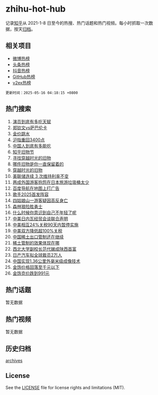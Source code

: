 # zhihu-hot-hub

记录[知乎](https://www.zhihu.com/)从 2021-1-8 日至今的热搜、热门话题和热门视频。每小时抓取一次数据，按天[归档](archives)。

## 相关项目

- [微博热榜](https://github.com/lonnyzhang423/weibo-hot-hub)
- [头条热榜](https://github.com/lonnyzhang423/toutiao-hot-hub)
- [抖音热榜](https://github.com/lonnyzhang423/douyin-hot-hub)
- [GitHub热榜](https://github.com/lonnyzhang423/github-hot-hub)
- [v2ex热榜](https://github.com/lonnyzhang423/v2ex-hot-hub)


`更新时间：2025-05-16 04:18:15 +0800`

## 热门搜索

1. [演员到底有多吃天赋](https://www.zhihu.com/search?q=%E6%BC%94%E5%91%98%E5%88%B0%E5%BA%95%E6%9C%89%E5%A4%9A%E5%90%83%E5%A4%A9%E8%B5%8B)
1. [郑钦文vs萨巴伦卡](https://www.zhihu.com/search?q=%E9%83%91%E9%92%A6%E6%96%87vs%E8%90%A8%E5%B7%B4%E4%BC%A6%E5%8D%A1)
1. [金价跳水](https://www.zhihu.com/search?q=%E9%87%91%E4%BB%B7%E8%B7%B3%E6%B0%B4)
1. [沪指重回3400点](https://www.zhihu.com/search?q=%E6%B2%AA%E6%8C%87%E9%87%8D%E5%9B%9E3400%E7%82%B9)
1. [中国人到底有多能吃](https://www.zhihu.com/search?q=%E4%B8%AD%E5%9B%BD%E4%BA%BA%E5%88%B0%E5%BA%95%E6%9C%89%E5%A4%9A%E8%83%BD%E5%90%83)
1. [知乎旧物节](https://www.zhihu.com/search?q=%E7%9F%A5%E4%B9%8E%E6%97%A7%E7%89%A9%E8%8A%82)
1. [寻找穿越时光的旧物](https://www.zhihu.com/search?q=%E5%AF%BB%E6%89%BE%E7%A9%BF%E8%B6%8A%E6%97%B6%E5%85%89%E7%9A%84%E6%97%A7%E7%89%A9)
1. [哪件旧物是你一直保留着的](https://www.zhihu.com/search?q=%E5%93%AA%E4%BB%B6%E6%97%A7%E7%89%A9%E6%98%AF%E4%BD%A0%E4%B8%80%E7%9B%B4%E4%BF%9D%E7%95%99%E7%9D%80%E7%9A%84)
1. [穿越时光的旧物](https://www.zhihu.com/search?q=%E7%A9%BF%E8%B6%8A%E6%97%B6%E5%85%89%E7%9A%84%E6%97%A7%E7%89%A9)
1. [美联储连续 3 次维持利率不变](https://www.zhihu.com/search?q=%E7%BE%8E%E8%81%94%E5%82%A8%E8%BF%9E%E7%BB%AD%203%20%E6%AC%A1%E7%BB%B4%E6%8C%81%E5%88%A9%E7%8E%87%E4%B8%8D%E5%8F%98)
1. [两成外国游客抱怨在日本旅游垃圾桶太少](https://www.zhihu.com/search?q=%E4%B8%A4%E6%88%90%E5%A4%96%E5%9B%BD%E6%B8%B8%E5%AE%A2%E6%8A%B1%E6%80%A8%E5%9C%A8%E6%97%A5%E6%9C%AC%E6%97%85%E6%B8%B8%E5%9E%83%E5%9C%BE%E6%A1%B6%E5%A4%AA%E5%B0%91)
1. [百度导航在地图上打广告](https://www.zhihu.com/search?q=%E7%99%BE%E5%BA%A6%E5%AF%BC%E8%88%AA%E5%9C%A8%E5%9C%B0%E5%9B%BE%E4%B8%8A%E6%89%93%E5%B9%BF%E5%91%8A)
1. [歌手2025首发阵容](https://www.zhihu.com/search?q=%E6%AD%8C%E6%89%8B2025%E9%A6%96%E5%8F%91%E9%98%B5%E5%AE%B9)
1. [四姑娘山一游客疑因高反身亡](https://www.zhihu.com/search?q=%E5%9B%9B%E5%A7%91%E5%A8%98%E5%B1%B1%E4%B8%80%E6%B8%B8%E5%AE%A2%E7%96%91%E5%9B%A0%E9%AB%98%E5%8F%8D%E8%BA%AB%E4%BA%A1)
1. [森林狼险胜勇士](https://www.zhihu.com/search?q=%E6%A3%AE%E6%9E%97%E7%8B%BC%E9%99%A9%E8%83%9C%E5%8B%87%E5%A3%AB)
1. [什么时候你意识到自己不年轻了呢](https://www.zhihu.com/search?q=%E4%BB%80%E4%B9%88%E6%97%B6%E5%80%99%E4%BD%A0%E6%84%8F%E8%AF%86%E5%88%B0%E8%87%AA%E5%B7%B1%E4%B8%8D%E5%B9%B4%E8%BD%BB%E4%BA%86%E5%91%A2)
1. [中美日内瓦经贸会谈联合声明](https://www.zhihu.com/search?q=%E4%B8%AD%E7%BE%8E%E6%97%A5%E5%86%85%E7%93%A6%E7%BB%8F%E8%B4%B8%E4%BC%9A%E8%B0%88%E8%81%94%E5%90%88%E5%A3%B0%E6%98%8E)
1. [中美相互24%关税90天内暂停实施](https://www.zhihu.com/search?q=%E4%B8%AD%E7%BE%8E%E7%9B%B8%E4%BA%9224%25%E5%85%B3%E7%A8%8E90%E5%A4%A9%E5%86%85%E6%9A%82%E5%81%9C%E5%AE%9E%E6%96%BD)
1. [中美双方降低超100%关税](https://www.zhihu.com/search?q=%E4%B8%AD%E7%BE%8E%E5%8F%8C%E6%96%B9%E9%99%8D%E4%BD%8E%E8%B6%85100%25%E5%85%B3%E7%A8%8E)
1. [中国稀土出口管制还在继续](https://www.zhihu.com/search?q=%E4%B8%AD%E5%9B%BD%E7%A8%80%E5%9C%9F%E5%87%BA%E5%8F%A3%E7%AE%A1%E5%88%B6%E8%BF%98%E5%9C%A8%E7%BB%A7%E7%BB%AD)
1. [稀土管制的效果体现在哪](https://www.zhihu.com/search?q=%E7%A8%80%E5%9C%9F%E7%AE%A1%E5%88%B6%E7%9A%84%E6%95%88%E6%9E%9C%E4%BD%93%E7%8E%B0%E5%9C%A8%E5%93%AA)
1. [西北大学副校长范代娣成陕西首富](https://www.zhihu.com/search?q=%E8%A5%BF%E5%8C%97%E5%A4%A7%E5%AD%A6%E5%89%AF%E6%A0%A1%E9%95%BF%E8%8C%83%E4%BB%A3%E5%A8%A3%E6%88%90%E9%99%95%E8%A5%BF%E9%A6%96%E5%AF%8C)
1. [日产汽车拟全球裁员2万人](https://www.zhihu.com/search?q=%E6%97%A5%E4%BA%A7%E6%B1%BD%E8%BD%A6%E6%8B%9F%E5%85%A8%E7%90%83%E8%A3%81%E5%91%982%E4%B8%87%E4%BA%BA)
1. [中国实现1.36公里外毫米级成像技术](https://www.zhihu.com/search?q=%E4%B8%AD%E5%9B%BD%E5%AE%9E%E7%8E%B01.36%E5%85%AC%E9%87%8C%E5%A4%96%E6%AF%AB%E7%B1%B3%E7%BA%A7%E6%88%90%E5%83%8F%E6%8A%80%E6%9C%AF)
1. [金饰价格回落至千元以下](https://www.zhihu.com/search?q=%E9%87%91%E9%A5%B0%E4%BB%B7%E6%A0%BC%E5%9B%9E%E8%90%BD%E8%87%B3%E5%8D%83%E5%85%83%E4%BB%A5%E4%B8%8B)
1. [金饰克价跌到991元](https://www.zhihu.com/search?q=%E9%87%91%E9%A5%B0%E5%85%8B%E4%BB%B7%E8%B7%8C%E5%88%B0991%E5%85%83)

## 热门话题

暂无数据

## 热门视频

暂无数据

## 历史归档

[archives](archives)

## License

See the [LICENSE](LICENSE) file for license rights and limitations (MIT).
